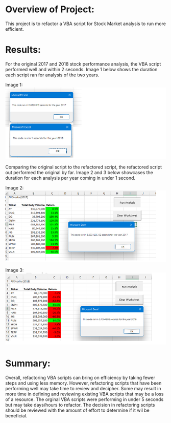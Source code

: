 
# Overview of Project: 
This project is to refactor a VBA script for Stock Market analysis to run more efficient. 

# Results: 
For the original 2017 and 2018 stock performance analysis, the VBA script performed well and within 2 seconds. Image 1 below shows the duration each script ran for analysis of the two years. 

Image 1:
![Before_refactor_time.png](resources/Before_refactor_time.png)


Comparing the original script to the refactored script, the refactored script out performed the original by far. Image 2 and 3 below showcases the duration for each analysis per year coming in under 1 second. 

Image 2:
![VBA_Challenge_2017.png](resources/VBA_Challenge_2017.png)


Image 3: 
![VBA_Challenge_2018.png](resources/VBA_Challenge_2018.png)


# Summary: 
Overall, refactoring VBA scripts can bring on efficiency by taking fewer steps and using less memory. However, refactoring scripts that have been performing well may take time to review and decipher. Some may  result in more time in defining and reviewing existing VBA scripts that may be a loss of a resource. The orginal VBA scripts were performing in under 5 seconds but may take days/hours to refactor. The decision in refactoring scripts should be reviewed with the amount of effort to determine if it wil be beneficial. 